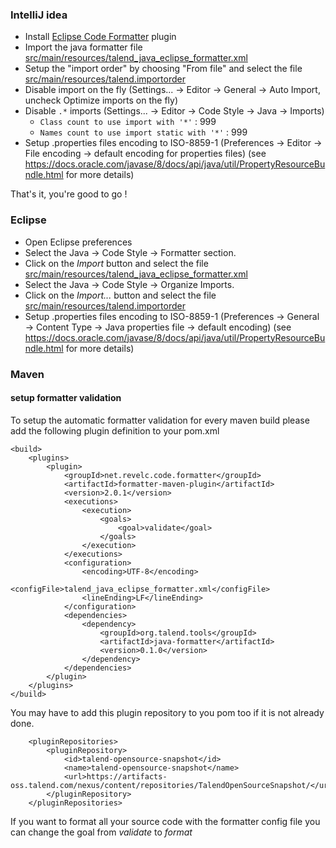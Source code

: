 ### IntelliJ idea
* Install [Eclipse Code Formatter](https://plugins.jetbrains.com/plugin/6546) plugin
* Import the java formatter file [src/main/resources/talend_java_eclipse_formatter.xml](src/main/resources/talend_java_eclipse_formatter.xml)
* Setup the "import order" by choosing "From file" and select the file [src/main/resources/talend.importorder](src/main/resources/talend.importorder)
* Disable import on the fly (Settings... -> Editor -> General -> Auto Import, uncheck Optimize imports on the fly)
* Disable `.*` imports (Settings... -> Editor -> Code Style -> Java -> Imports)
  - `Class count to use import with '*'` : 999
  - `Names count to use import static with '*'` : 999
* Setup .properties files encoding to ISO-8859-1 (Preferences -> Editor -> File encoding -> default encoding for properties files) (see https://docs.oracle.com/javase/8/docs/api/java/util/PropertyResourceBundle.html for more details)

That's it, you're good to go !

### Eclipse
* Open Eclipse preferences
* Select the Java -> Code Style -> Formatter section.
* Click on the *Import* button and select the file  [src/main/resources/talend_java_eclipse_formatter.xml](src/main/resources/talend_java_eclipse_formatter.xml)
* Select the Java -> Code Style -> Organize Imports.
* Click on the *Import...* button and select the file  [src/main/resources/talend.importorder](src/main/resources/talend.importorder)
* Setup .properties files encoding to ISO-8859-1 (Preferences -> General -> Content Type -> Java properties file -> default encoding) (see https://docs.oracle.com/javase/8/docs/api/java/util/PropertyResourceBundle.html for more details)

### Maven
#### setup formatter validation
To setup the automatic formatter validation for every maven build please add the following plugin definition to your pom.xml
```
<build>
	<plugins>
		<plugin>
			<groupId>net.revelc.code.formatter</groupId>
			<artifactId>formatter-maven-plugin</artifactId>
			<version>2.0.1</version>
			<executions>
				<execution>
					<goals>
						<goal>validate</goal>
					</goals>
				</execution>
			</executions>
			<configuration>
				<encoding>UTF-8</encoding>
				<configFile>talend_java_eclipse_formatter.xml</configFile>
				<lineEnding>LF</lineEnding>
			</configuration>
			<dependencies>
				<dependency>
					<groupId>org.talend.tools</groupId>
					<artifactId>java-formatter</artifactId>
					<version>0.1.0</version>
				</dependency>
			</dependencies>
		</plugin>
	</plugins>
</build>
```

You may have to add this plugin repository to you pom too if it is not already done.
```
	<pluginRepositories>
        <pluginRepository>
            <id>talend-opensource-snapshot</id>
            <name>talend-opensource-snapshot</name>
            <url>https://artifacts-oss.talend.com/nexus/content/repositories/TalendOpenSourceSnapshot/</url>
        </pluginRepository>
    </pluginRepositories>
```
If you want to format all your source code with the formatter config file you can change the goal from *validate* to *format*
